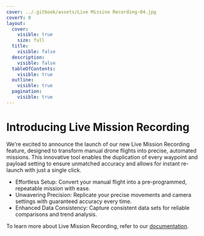 ```yaml
---
cover: ../.gitbook/assets/Live Missino Recording-04.jpg
coverY: 0
layout:
  cover:
    visible: true
    size: full
  title:
    visible: false
  description:
    visible: false
  tableOfContents:
    visible: true
  outline:
    visible: true
  pagination:
    visible: true
---
```


# Introducing Live Mission Recording

We're excited to announce the launch of our new Live Mission Recording feature, designed to transform manual drone flights into precise, automated missions. This innovative tool enables the duplication of every waypoint and payload setting to ensure unmatched accuracy and allows for instant re-launch with just a single click.

* Effortless Setup: Convert your manual flight into a pre-programmed, repeatable mission with ease.
* Unwavering Precision: Replicate your precise movements and camera settings with guaranteed accuracy every time.
* Enhanced Data Consistency: Capture consistent data sets for reliable comparisons and trend analysis.

To learn more about Live Mission Recording, refer to our [documentation](https://docs-dji.flytbase.com/pre-flight-modules/planning/live-mission-recorder).
